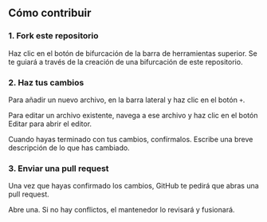 ## Cómo contribuir

### 1. Fork este repositorio

Haz clic en el botón de bifurcación de la barra de herramientas superior. Se te guiará a través de la creación de una bifurcación de este repositorio. 

### 2. Haz tus cambios

Para añadir un nuevo archivo, en la barra lateral y haz clic en el botón `+`. 

Para editar un archivo existente, navega a ese archivo y haz clic en el botón Editar para abrir el editor. 

Cuando hayas terminado con tus cambios, confírmalos. Escribe una breve descripción de lo que has cambiado.  

### 3. Enviar una pull request

Una vez que hayas confirmado los cambios, GitHub te pedirá que abras una pull request. 

Abre una. Si no hay conflictos, el mantenedor lo revisará y fusionará. 
